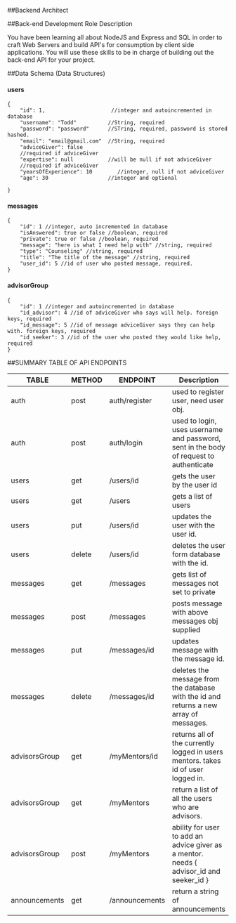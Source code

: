 ##Backend Architect

##Back-end Development Role Description

You have been learning all about NodeJS and Express and SQL in order to craft Web Servers and build API's for consumption by client side applications. You will use these skills to be in charge of building out the back-end API for your project.

##Data Schema (Data Structures)

#### users

```
{
    "id": 1,                     //integer and autoincremented in database
    "username": "Todd"          //String, required
    "password": "password"      //STring, required, password is stored hashed.
    "email": "email@gmail.com"  //String, required
    "adviceGiver": false
    //required if adviceGiver
    "expertise": null           //will be null if not adviceGiver
    //required if adviceGiver
    "yearsOfExperience": 10        //integer, null if not adviceGiver
    "age": 30                   //integer and optional

}
```

#### messages

```
{
    "id": 1 //integer, auto incremented in database
    "isAnswered": true or false //boolean, required
    "private": true or false //boolean, required
    "message": "here is what I need help with" //string, required
    "type": "Counseling" //string, required
    "title": "The title of the message" //string, required
    "user_id": 5 //id of user who posted message, required.
}
```

#### advisorGroup

```
{
    "id": 1 //integer and autoincremented in database
    "id_advisor": 4 //id of adviceGiver who says will help. foreign keys, required
    "id_message": 5 //id of message adviceGiver says they can help with. foreign keys, required
    "id_seeker": 3 //id of the user who posted they would like help, required
}
```

##SUMMARY TABLE OF API ENDPOINTS

| **TABLE**     | **METHOD** | **ENDPOINT**   | **Description**                                                                         |
| ------------- | ---------- | -------------- | --------------------------------------------------------------------------------------- |
| auth          | post       | auth/register  | used to register user, need user obj.                                                   |
| auth          | post       | auth/login     | used to login, uses username and password, sent in the body of request to authenticate  |
| users         | get        | /users/id      | gets the user by the user id                                                            |
| users         | get        | /users         | gets a list of users                                                                    |
| users         | put        | /users/id      | updates the user with the user id.                                                      |
| users         | delete     | /users/id      | deletes the user form database with the id.                                             |
| messages      | get        | /messages      | gets list of messages not set to private                                                |
| messages      | post       | /messages      | posts message with above messages obj supplied                                          |
| messages      | put        | /messages/id   | updates message with the message id.                                                    |
| messages      | delete     | /messages/id   | deletes the message from the database with the id and returns a new array of messages.  |
| advisorsGroup | get        | /myMentors/id  | returns all of the currently logged in users mentors. takes id of user logged in.       |
| advisorsGroup | get        | /myMentors     | return a list of all the users who are advisors.                                        |
| advisorsGroup | post       | /myMentors     | ability for user to add an advice giver as a mentor. needs { advisor_id and seeker_id } |
| announcements | get        | /announcements | return a string of announcements                                                        |
